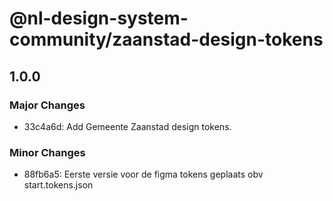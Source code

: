 # @nl-design-system-community/zaanstad-design-tokens

## 1.0.0

### Major Changes

- 33c4a6d: Add Gemeente Zaanstad design tokens.

### Minor Changes

- 88fb6a5: Eerste versie voor de figma tokens geplaats obv start.tokens.json
